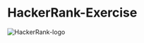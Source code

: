 # HackerRank-Exercise
![HackerRank-logo](https://user-images.githubusercontent.com/78408524/171614779-a935725c-f4c9-4d26-8d76-5f2d431f19aa.png)
